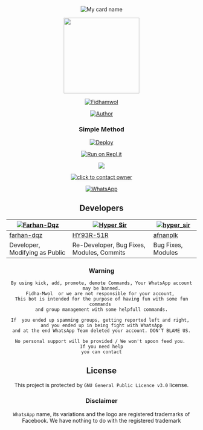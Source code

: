 <div align="center">

![My card name](https://cardivo.vercel.app/api?name=Fidha%20Mwol&description=Hi,%20Welcome%20To%20Fidha%20Mwol%20WhatsApp%20Bot%20Repo%20❤&image=https://i.imgur.com/bBKeJKo.jpeg?q=tbn:ANd9GcR7aMC3bf4bg4l_nhYS2Un9FXbFYcB4T83Shjk8xSUZDh_D61LFpzbpeqLW&s=10?v=4&backgroundColor=%23ecf0f1&instagram=hyper_sir_&github=Hypersir&)

 </a>
  <img border-radius: 15px src="https://i.imgur.com/RBYwn3X.jpeg" width="200" height="200"/>
  <p align="center">
<a href="#"><img title="Fidhamwol" src="https://img.shields.io/badge/fidha-mwol-green?colorA=%23ff0000&colorB=%23017e40&style=for-the-badge"></a>
</p>
  <p align="center">
<a href="https://github.com/Hypersir"><img title="Author" src="https://img.shields.io/badge/Author-Hyper-Sir/Fidhamwol?color=blue&style=for-the-badge&logo=whatsapp"></a>
</p>
</div>
<p align="center">

</p>
<div align="center">

  ### Simple Method
  
[![Deploy](https://www.herokucdn.com/deploy/button.svg)](https://heroku.com/deploy?template=https://github.com/Hypersir/Fidha-Mwol) 
  
[![Run on Repl.it](https://repl.it/badge/github/quiec/whatsAlfa)](https://replit.com/@Hypersir/FidhaMwolqr)

<a href="https://youtu.be/1z5uJPPGAdU"><img src="https://img.shields.io/badge/-bot%20creating%20video-critical?style=for-the-badge&logo=youtube&logoColor=white">
<br>

<a href="https://wa.me/+527777143999?text=*Hey+iam+from+your+github+link+need+help💞*"><img title="click to contact owner" src="https://img.shields.io/badge/click_to_contact_owner-afnanplk/pinkymwol?color=black&style=for-the-badge&logo=whatsapp"></a>
  
   <a href="https://chat.whatsapp.com/DwfuSbumUA3DoXYyyNlPSt"><img alt="WhatsApp" src="https://img.shields.io/badge/-Whatsapp%20Group-lightgrey?style=for-the-badge&logo=whatsapp&logoColor=white"/></a>

## Developers
  <div align="center">
    
  [![Farhan-Dqz](https://github.com/farhan-dqz.png?size=100)](https://github.com/farhan-dqz) | [![Hyper Sir](https://i.imgur.com/RBYwn3X.jpeg)](https://github.com/Hypersir) |  [![hyper_sir](https://github.com/afnanplk.png?size=100)](https://github.com/afnanplk) 
----|----|----
[farhan-dqz](https://github.com/farhan-dqz) | [HY93R-51R](https://github.com/Hypersir) | [afnanplk](https://github.com/afnanplk)
Developer, Modifying as Public | Re-Developer, Bug Fixes, Modules, Commits |  Bug Fixes, Modules
  </div>
    

### Warning
```
By using kick, add, promote, demote Commands, Your WhatsApp account may be banned.
Fidha-Mwol  or we are not responsible for your account, 
This bot is intended for the purpose of having fun with some fun commands 
and group management with some helpfull commands.

If  you ended up spamming groups, getting reported left and right, 
and you ended up in being fight with WhatsApp
and at the end WhatsApp Team deleted your account. DON'T BLAME US.

No personal support will be provided / We won't spoon feed you. 
If you need help
you can contact
```
## License
This project is protected by `GNU General Public Licence v3.0` license.

### Disclaimer
`WhatsApp` name, its variations and the logo are registered trademarks of Facebook. We have nothing to do with the registered trademark
